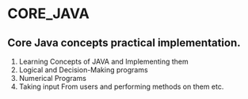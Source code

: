 # CORE_JAVA
## Core Java concepts practical implementation.
1. Learning Concepts of JAVA and Implementing them
2. Logical and Decision-Making programs
3. Numerical Programs
4. Taking input From users and performing methods on them etc.
